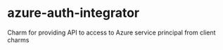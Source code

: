 # azure-auth-integrator
Charm for providing API to access to Azure service principal from client charms
